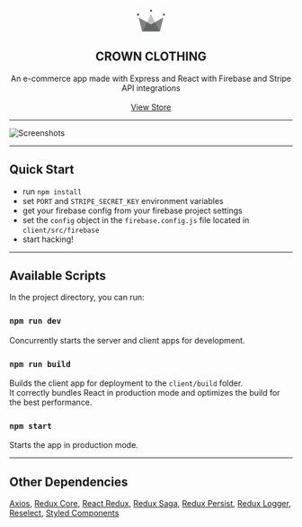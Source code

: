 <br />
<p align="center">
    <a href="https://royal-clothing.herokuapp.com/" target="_blank">
        <img src="https://raw.githubusercontent.com/alevfalse/crown-clothing/master/client/src/assets/crown.png" alt="crown" />
    </a><br/>
</p>
<h2 align="center">CROWN CLOTHING</h2>
<p align="center">
    An e-commerce app made with Express and React with Firebase and Stripe API integrations
    <br/>
    <br/>
    <a  class="store-link" href="https://royal-clothing.herokuapp.com/" target="_blank">
        View Store
    </a>
</p>

--- 

![Screenshots](https://i.imgur.com/tQ9YLUj.png)

--- 

## Quick Start

- run `npm install`
- set `PORT` and `STRIPE_SECRET_KEY` environment variables
- get your firebase config from your firebase project settings
- set the `config` object in the `firebase.config.js` file located in `client/src/firebase`
- start hacking!

--- 

## Available Scripts

In the project directory, you can run:

### `npm run dev`

Concurrently starts the server and client apps for development.

### `npm run build`

Builds the client app for deployment to the `client/build` folder.<br />
It correctly bundles React in production mode and optimizes the build for the best performance.

### `npm start`

Starts the app in production mode.<br />

---

## Other Dependencies

[Axios](https://github.com/axios/axios), [Redux Core](https://github.com/reduxjs/redux), [React Redux](https://github.com/reduxjs/react-redux), [Redux Saga](https://github.com/redux-saga/redux-saga), [Redux Persist](https://github.com/rt2zz/redux-persist), [Redux Logger](https://github.com/LogRocket/redux-logger), [Reselect](https://github.com/reduxjs/reselect), [Styled Components](https://styled-components.com/)

